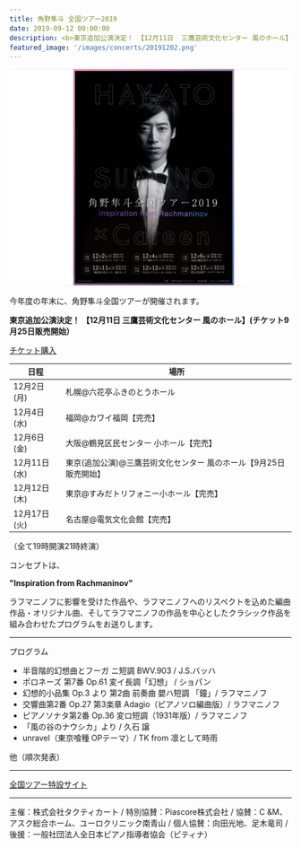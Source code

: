 ```yaml
---
title: 角野隼斗 全国ツアー2019
date: 2019-09-12 00:00:00
description: <b>東京追加公演決定！ 【12月11日  三鷹芸術文化センター 風のホール】(チケット9月25日販売開始）</b><br>12月2日(月)札幌@六花亭ふきのとうホール<br>12月4日(水)福岡@カワイ福岡【完売】<br>12月6日(金)大阪@鶴見区民センター 小ホール【完売】<br>12月12日(木)東京@すみだトリフォニー小ホール【完売】<br>12月17日(火)名古屋@電気文化会館【完売】
featured_image: '/images/concerts/20191202.png'
---
```


![](/images/concerts/20191202.png)

今年度の年末に、角野隼斗全国ツアーが開催されます。

<b>東京追加公演決定！ 【12月11日  三鷹芸術文化センター 風のホール】(チケット9月25日販売開始）</b>

<a href="https://t.pia.jp/pia/ticketInformation.do?eventCd=1940202" class="button button--large">チケット購入</a>

| 日程 | 場所 |
|-------------|---------------|
| 12月2日(月) | 札幌@六花亭ふきのとうホール |
| 12月4日(水) | 福岡@カワイ福岡【完売】 |
| 12月6日(金)| 大阪@鶴見区民センター 小ホール【完売】|
| 12月11日(水)| 東京(追加公演)@三鷹芸術文化センター 風のホール【9月25日販売開始】|
| 12月12日(木)| 東京@すみだトリフォニー小ホール【完売】|
| 12月17日(火)| 名古屋@電気文化会館【完売】|

（全て19時開演21時終演）

コンセプトは、

<b>"Inspiration from Rachmaninov"</b>

ラフマニノフに影響を受けた作品や、ラフマニノフへのリスペクトを込めた編曲作品・オリジナル曲、そしてラフマニノフの作品を中心としたクラシック作品を組み合わせたプログラムをお送りします。

<hr>

プログラム

- 半音階的幻想曲とフーガ ニ短調 BWV.903 / J.S.バッハ
- ポロネーズ 第7番 Op.61 変イ長調「幻想」 / ショパン
- 幻想的小品集 Op.3 より 第2曲 前奏曲 嬰ハ短調 「鐘」/ ラフマニノフ
- 交響曲第2番 Op.27 第3楽章 Adagio（ピアノソロ編曲版）/ ラフマニノフ
- ピアノソナタ第2番 Op.36 変ロ短調（1931年版）/ ラフマニノフ
- 「風の谷のナウシカ」より / 久石 譲
- unravel（東京喰種 OPテーマ）/ TK from 凛として時雨

他（順次発表）

<hr>

<a href="https://hayatosum-tour2019.com" class="button button--large">全国ツアー特設サイト</a>

<hr>

主催：株式会社タクティカート /
特別協賛：Piascore株式会社 /
協賛：C &M、アスク総合ホーム、ユーロクリニック南青山 /
個人協賛：向田光地、足木竜司 /
後援：一般社団法人全日本ピアノ指導者協会（ピティナ）
